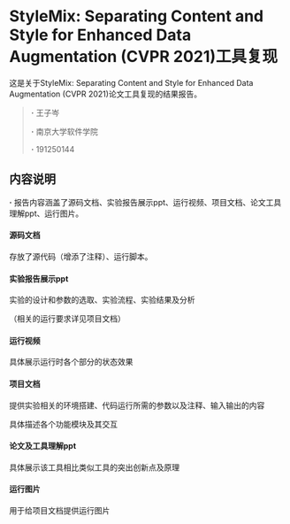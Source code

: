 # StyleMix: Separating Content and Style for Enhanced Data Augmentation (CVPR 2021)工具复现

这是关于StyleMix: Separating Content and Style for Enhanced Data Augmentation (CVPR 2021)论文工具复现的结果报告。

> **·**	王子岑
>
> **·**	南京大学软件学院
>
> **·**	191250144

## 内容说明

**·**	报告内容涵盖了源码文档、实验报告展示ppt、运行视频、项目文档、论文工具理解ppt、运行图片。

#### 源码文档

存放了源代码（增添了注释）、运行脚本。

#### 实验报告展示ppt

实验的设计和参数的选取、实验流程、实验结果及分析

（相关的运行要求详见项目文档）

#### 运行视频

具体展示运行时各个部分的状态效果

#### 项目文档

提供实验相关的环境搭建、代码运行所需的参数以及注释、输入输出的内容

具体描述各个功能模块及其交互

#### 论文及工具理解ppt

具体展示该工具相比类似工具的突出创新点及原理

#### 运行图片

用于给项目文档提供运行图片
